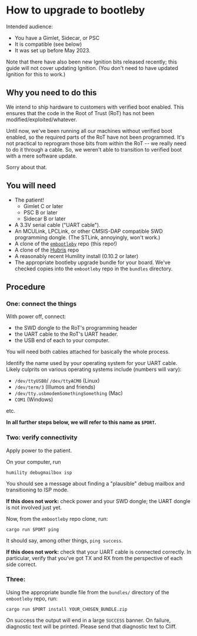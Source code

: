 # How to upgrade to bootleby

Intended audience:

- You have a Gimlet, Sidecar, or PSC
- It is compatible (see below)
- It was set up before May 2023.

Note that there have also been new Ignition bits released recently; this guide
will not cover updating Ignition. (You don't need to have updated Ignition for
this to work.)

## Why you need to do this

We intend to ship hardware to customers with verified boot enabled. This ensures
that the code in the Root of Trust (RoT) has not been
modified/exploited/whatever.

Until now, we've been running all our machines without verified boot enabled, so
the required parts of the RoT have not been programmed. It's not practical to
reprogram those bits from within the RoT -- we really need to do it through a
cable. So, we weren't able to transition to verified boot with a mere software
update.

Sorry about that.

## You will need

- The patient!
    - Gimlet C or later
    - PSC B or later
    - Sidecar B or later
- A 3.3V serial cable ("UART cable").
- An MCULink, LPCLink, or other CMSIS-DAP compatible SWD programming dongle.
  (The STLink, annoyingly, won't work.)
- A clone of the [`embootleby`] repo (this repo!)
- A clone of the [Hubris] repo
- A reasonably recent Humility install (0.10.2 or later)
- The appropriate bootleby upgrade bundle for your board. We've checked copies
  into the `embootleby` repo in the `bundles` directory.

## Procedure

### One: connect the things

With power off, connect:

- the SWD dongle to the RoT's programming header
- the UART cable to the RoT's UART header.
- the USB end of each to your computer.

You will need both cables attached for basically the whole process.

Identify the name used by your operating system for your UART cable. Likely
culprits on various operating systems include (numbers will vary):

- `/dev/ttyUSB0`/ `/dev/ttyACM0` (Linux)
- `/dev/term/3` (Illumos and friends)
- `/dev/tty.usbmodemSomethingSomething` (Mac)
- `COM1` (Windows)

etc.

**In all further steps below, we will refer to this name as `$PORT`.**

### Two: verify connectivity

Apply power to the patient.

On your computer, run

```
humility debugmailbox isp
```

You should see a message about finding a "plausible" debug mailbox and
transitioning to ISP mode.

**If this does not work:** check power and your SWD dongle; the UART dongle is
not involved just yet.

Now, from the `embootleby` repo clone, run:

```
cargo run $PORT ping
```

It should say, among other things, `ping success`.

**If this does not work:** check that your UART cable is connected correctly. In
particular, verify that you've got TX and RX from the perspective of each side
correct.

### Three: 

Using the appropriate bundle file from the `bundles/` directory of the
`embootleby` repo, run:

```
cargo run $PORT install YOUR_CHOSEN_BUNDLE.zip
```

On success the output will end in a large `SUCCESS` banner. On failure,
diagnostic text will be printed. Please send that diagnostic text to Cliff.


[`embootleby`]: https://github.com/oxidecomputer/embootleby/
[Hubris]: https://github.com/oxidecomputer/hubris/
